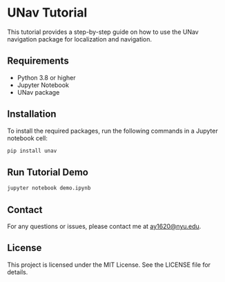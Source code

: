 # UNav Tutorial

This tutorial provides a step-by-step guide on how to use the UNav navigation package for localization and navigation.

## Requirements

- Python 3.8 or higher
- Jupyter Notebook
- UNav package

## Installation

To install the required packages, run the following commands in a Jupyter notebook cell:

```python
pip install unav
```

## Run Tutorial Demo

```python
jupyter notebook demo.ipynb
```

## Contact

For any questions or issues, please contact me at [ay1620@nyu.edu](mailto:ay1620@nyu.edu).

## License

This project is licensed under the MIT License. See the LICENSE file for details.